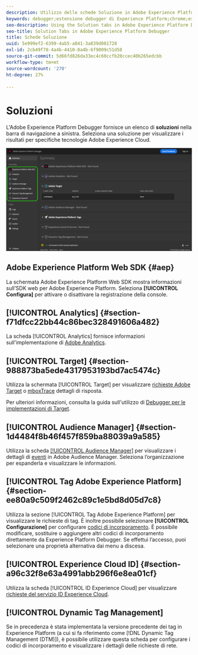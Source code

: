 ```yaml
---
description: Utilizzo delle schede Soluzione in Adobe Experience Platform Debugger
keywords: debugger;estensione debugger di Experience Platform;chrome;estensione;riepilogo;cancellare;richieste;soluzioni;soluzione;informazioni;analytics;target;audience manager;media optimizer;amo;servizio id
seo-description: Using the Solution tabs in Adobe Experience Platform Debugger
seo-title: Solution Tabs in Adobe Experience Platform Debugger
title: Schede Soluzione
uuid: 5e999ef2-6399-4ab5-a841-3a839d081728
exl-id: 2cb49f78-4a4b-4410-8a4b-6f9009c51d58
source-git-commit: 5d66fd826da33ec4c60ccfb20ccec40b265edcbb
workflow-type: tm+mt
source-wordcount: '270'
ht-degree: 27%

---
```


# Soluzioni

L&#39;Adobe Experience Platform Debugger fornisce un elenco di **soluzioni** nella barra di navigazione a sinistra. Seleziona una soluzione per visualizzare i risultati per specifiche tecnologie Adobe Experience Cloud.

![Elenco delle soluzioni disponibili visualizzato nell&#39;interfaccia utente di Debugger](../images/solutions/overview/left-nav.png)

## Adobe Experience Platform Web SDK {#aep}

La schermata Adobe Experience Platform Web SDK mostra informazioni sull’SDK web per Adobe Experience Platform. Seleziona **[!UICONTROL Configura]** per attivare o disattivare la registrazione della console.

## [!UICONTROL Analytics] {#section-f71dfcc22bb44c86bec328491606a482}

La scheda [!UICONTROL Analytics] fornisce informazioni sull&#39;implementazione di [Adobe Analytics](https://experienceleague.adobe.com/docs/analytics/implementation/home.html?lang=it).

## [!UICONTROL Target] {#section-988873ba5ede4317953193bd7ac5474c}

Utilizza la schermata [!UICONTROL Target] per visualizzare [richieste Adobe Target](https://docs.adobe.com/content/help/it-IT/experience-cloud/user-guides/home.translate.html) o [mboxTrace](https://experienceleague.adobe.com/docs/target/using/activities/troubleshoot-activities/content-trouble.html?lang=it#section_256FCF7C14BB435BA2C68049EF0BA99E) dettagli di risposta.

Per ulteriori informazioni, consulta la guida sull&#39;utilizzo di [Debugger per le implementazioni di Target](./target.md).

## [!UICONTROL Audience Manager] {#section-1d4484f8b46f457f859ba88039a9a585}

Utilizza la scheda [[!UICONTROL Audience Manager]](https://docs.adobe.com/content/help/it-IT/experience-cloud/user-guides/home.translate.html) per visualizzare i dettagli di [eventi](https://experienceleague.adobe.com/docs/audience-manager/user-guide/api-and-sdk-code/dcs/dcs-event-calls/dcs-event-calls.html?lang=it) in Adobe Audience Manager. Seleziona l’organizzazione per espanderla e visualizzare le informazioni.

## [!UICONTROL Tag Adobe Experience Platform] {#section-ee80a9c509f2462c89c1e5bd8d05d7c8}

Utilizza la sezione [!UICONTROL Tag Adobe Experience Platform] per visualizzare le richieste di tag. È inoltre possibile selezionare **[!UICONTROL Configurazione]** per configurare [codici di incorporamento](../../tags/ui/publishing/environments.md#embed-code). È possibile modificare, sostituire o aggiungere altri codici di incorporamento direttamente da Experience Platform Debugger. Se effettui l’accesso, puoi selezionare una proprietà alternativa dai menu a discesa.

## [!UICONTROL Experience Cloud ID] {#section-a96c32f8e63a4991abb296f6e8ea01cf}

Utilizza la scheda [!UICONTROL ID Experience Cloud] per visualizzare [richieste del servizio ID Experience Cloud](https://experienceleague.adobe.com/docs/id-service/using/home.html?lang=it).

## [!UICONTROL Dynamic Tag Management]

Se in precedenza è stata implementata la versione precedente dei tag in Experience Platform (a cui si fa riferimento come [!DNL Dynamic Tag Management (DTM)]), è possibile utilizzare questa scheda per configurare i codici di incorporamento e visualizzare i dettagli delle richieste di rete.
